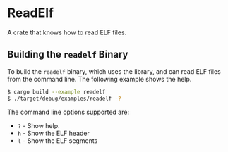 # ReadElf

A crate that knows how to read ELF files.

## Building the `readelf` Binary

To build the `readelf` binary, which uses the library, and can read ELF files
from the command line. The following example shows the help.

```sh
$ cargo build --example readelf
$ ./target/debug/examples/readelf -?
```

The command line options supported are:

- `?` - Show help.
- `h` - Show the ELF header
- `l` - Show the ELF segments

